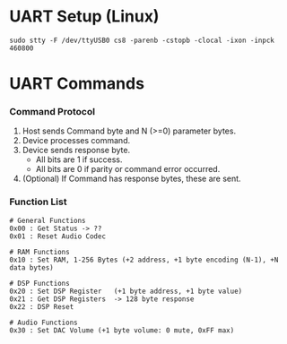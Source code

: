 
# UART Setup (Linux)
```sudo stty -F /dev/ttyUSB0 cs8 -parenb -cstopb -clocal -ixon -inpck 460800```

# UART Commands

### Command Protocol
1. Host sends Command byte and N (>=0) parameter bytes.
2. Device processes command.
3. Device sends response byte. 
   - All bits are 1 if success.
   - All bits are 0 if parity or command error occurred.
4. (Optional) If Command has response bytes, these are sent.

### Function List
```
# General Functions
0x00 : Get Status -> ??
0x01 : Reset Audio Codec

# RAM Functions
0x10 : Set RAM, 1-256 Bytes (+2 address, +1 byte encoding (N-1), +N data bytes)

# DSP Functions
0x20 : Set DSP Register   (+1 byte address, +1 byte value)
0x21 : Get DSP Registers  -> 128 byte response
0x22 : DSP Reset

# Audio Functions
0x30 : Set DAC Volume (+1 byte volume: 0 mute, 0xFF max)
```